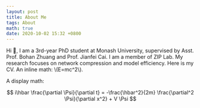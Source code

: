 ```yaml
---
layout: post
title: About Me
tags: About
math: true
date: 2020-10-02 15:32 +0800
---
```


[//]: # (Not Pure Poole supports [MathJax]&#40;https://www.mathjax.org/&#41;. You can enable it on a page by setting `math: true` in the front matter.)
Hi 👋, I am a 3rd-year PhD student at Monash University, supervised by Asst. Prof. Bohan Zhuang and Prof. Jianfei Cai. I am a member of ZIP Lab. My research focuses on network compression and model efficiency. Here is my CV.
An inline math: \\\(E=mc^2\\\).

A display math:

$$
i\hbar \frac{\partial \Psi}{\partial t} = -\frac{\hbar^2}{2m}
\frac{\partial^2 \Psi}{\partial x^2} + V \Psi
$$
